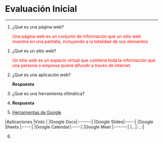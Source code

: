 
# Evaluación Inicial 
________________________________________

1. ¿Qué es una página web? 

    <span style="color:red">Una página web es un conjunto de información que un sitio web muestra en una pantalla, incluyendo a la totalidad de sus elementos 
</span>

1. ¿Qué es un sitio web?
   
    <span style="color:red"> Un sitio web es un espacio virtual que contiene toda la información que una persona o empresa quiere difundir a través de internet.
</span>

2. ¿Qué es una aplicación web?
   
    __Respuesta__

3. ¿Qué es una herramienta ofimática? 
   
4. 
    __Respuesta__

5.  [Herramientas de Google](https://www.google.com/intl/es-419/chrome/browser-tools "Herramientas de Google")
   
|Aplicaciones |Visto |
|Google Docs|:------:|
|Google Slides|:----:|
|Google Sheets |:----:|
|Google Calendar|:----:|
|Google Meet |:------:|
|...|:...:|


6.  